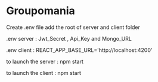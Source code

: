 # Groupomania

Create .env file add the root of server and client folder 

.env server : Jwt_Secret , Api_Key and Mongo_URL

.env client : REACT_APP_BASE_URL='http://localhost:4200'

to launch the server : npm start

to launch the client : npm start
